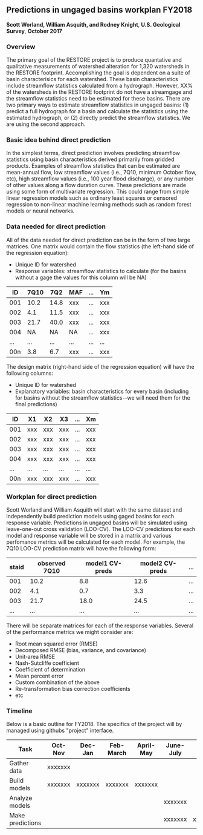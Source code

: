 
## Predictions in ungaged basins workplan FY2018
**Scott Worland, William Asquith, and Rodney Knight**,
**U.S. Geological Survey**,
**October 2017**

### Overview

The primary goal of the RESTORE project is to produce quantative and qualitative measurements of watershed alteration for 1,320 watersheds in the RESTORE footprint. Accomplishing the goal is dependent on a suite of basin characterisics for each watershed. These basin characteristics include streamflow statistics calculated from a hydrograph. However, XX% of the watersheds in the RESTORE footprint do not have a streamgage and the streamflow statistics need to be estimated for these basins. There are two primary ways to estimate streamflow statistics in ungaged basins: (1) predict a full hydrograph for a basin and calculate the statistics using the estimated hydrograph, or (2) directly predict the streamflow statistics. We are using the second approach.

### Basic idea behind direct prediction

In the simplest terms, direct prediction involves predicting streamflow statistics using basin characteristics derived primarily from gridded products. Examples of streamflow statistics that can be estimated are mean-annual flow, low streamflow values (i.e., 7Q10, minimum October flow, etc), high streamflow values (i.e., 100 year flood discharge), or any number of other values along a flow duration curve. These predictions are made using some form of multivariate regression. This could range from simple linear regression models such as ordinary least squares or censored regression to non-linear machine learning methods such as random forest models or neural networks.

### Data needed for direct prediction

All of the data needed for direct prediction can be in the form of two large matrices. One matrix would contain the flow statistics (the left-hand side of the regression equation):

* Unique ID for watershed
* Response variables: streamflow statistics to calculate (for the basins without a gage the values for this column will be NA)


| ID  | 7Q10 | 7Q2  | MAF | ... | Ym  | 
|-----|------|------|-----|-----|-----|
| 001 | 10.2 | 14.8 | xxx | ... | xxx | 
| 002 | 4.1  | 11.5 | xxx | ... | xxx | 
| 003 | 21.7 | 40.0 | xxx | ... | xxx | 
| 004 | NA   | NA   | NA  | ... | xxx | 
| ... | ...  | ...  | ... | ... | ... | 
| 00n | 3.8  | 6.7  | xxx | ... | xxx |

The design matrix (right-hand side of the regression equation) will have the following columns:

* Unique ID for watershed
* Explanatory variables: basin characteristics for every basin (including for basins without the streamflow statistics--we will need them for the final predictions)

| ID  | X1   | X2   | X3  | ... | Xm  | 
|-----|------|------|-----|-----|-----|
| 001 | xxx  | xxx  | xxx | ... | xxx | 
| 002 | xxx  | xxx  | xxx | ... | xxx | 
| 003 | xxx  | xxx  | xxx | ... | xxx | 
| 004 | xxx  | xxx  | xxx | ... | xxx | 
| ... | ...  | ...  | ... | ... | ... |
| 00n | xxx  | xxx  | xxx | ... | xxx |

### Workplan for direct prediction

Scott Worland and William Asquith will start with the same dataset and independently build prediction models using gaged basins for each response variable. Predictions in ungaged basins will be simulated using leave-one-out cross validation (LOO-CV). The LOO-CV predictions for each model and response variable will be stored in a matrix and various perfomance metrics will be calculated for each model. For example, the 7Q10 LOO-CV prediction matrix will have the following form:

| staid | observed 7Q10 | model1 CV-preds | model2 CV-preds | ... |
|-------|---------------|-----------------|-----------------|-----|
| 001   | 10.2          | 8.8             | 12.6            | ... |
| 002   | 4.1           | 0.7             | 3.3             | ... |
| 003   | 21.7          | 18.0            | 24.5            | ... |
| ...   | ...           | ...             | ...             | ... |

There will be separate matrices for each of the response variables. Several of the performance metrics we might consider are:

* Root mean squared error (RMSE)
* Decomposed RMSE (bias, variance, and covariance)
* Unit-area RMSE
* Nash-Sutcliffe coefficient
* Coefficient of determination
* Mean percent error
* Custom combination of the above
* Re-transformation bias correction coefficients
* etc

### Timeline

Below is a basic outline for FY2018. The specifics of the project will by managed using githubs "project" interface.

| Task             | Oct-Nov | Dec-Jan | Feb-March | April-May | June-July | Aug-Sept |
|------------------|---------|---------|-----------|-----------|-----------|----------|
| Gather data      | xxxxxxx |         |           |           |           |          |
| Build models     | xxxxxxx | xxxxxxx | xxxxxxx   | xxxxxxx   |           |          |
| Analyze models   |         |         |           |           | xxxxxxx   |          |
| Make predictions |         |         |           |           | xxxxxxx   | xxxxxxx  |





